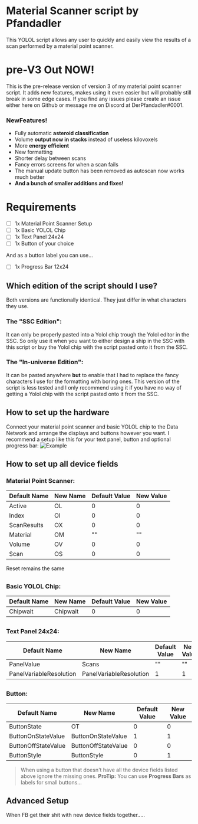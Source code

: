 ﻿# Material Scanner script by Pfandadler
This YOLOL script allows any user to quickly and easily view the results of a scan performed by a material point scanner.

# pre-V3 Out NOW!
This is the pre-release version of version 3 of my material point scanner script. It adds new features, makes using it even easier but will probably still break in some edge cases. If you find any issues please create an issue either here on Github or message me on Discord at DerPfandadler#0001.
### NewFeatures!

 - Fully automatic **asteroid classification**
 - Volume **output now in stacks** instead of useless kilovoxels
 - More **energy efficient**
 - New formatting
 - Shorter delay between scans
 - Fancy errors screens for when a scan fails
 - The manual update button has been removed as autoscan now works much better
 - **And a bunch of smaller additions and fixes!**

# Requirements

 - [ ] 1x Material Point Scanner Setup
 - [ ] 1x Basic YOLOL Chip
 - [ ] 1x Text Panel 24x24
 - [ ] 1x Button of your choice
 
 And as a button label you can use...
 
 - [ ] 1x Progress Bar 12x24
 
## Which edition of the script should I use?
Both versions are functionally identical. They just differ in what characters they use.
### The "SSC Edition": 
It can only be properly pasted into a Yolol chip trough the Yolol editor in the SSC. So only use it when you want to either design a ship in the SSC with this script or buy the Yolol chip with the script pasted onto it from the SSC.

### The "In-universe Edition":
It can be pasted anywhere **but** to enable that I had to replace the fancy characters I use for the formatting with boring ones. This version of the script is less tested and I only recommend using it if you have no way of getting a Yolol chip with the script pasted onto it from the SSC.

## How to set up the hardware
Connect your material point scanner and basic YOLOL chip to the Data Network and arrange the displays and buttons however you want.
I recommend a setup like this for your text panel, button and optional progress bar:
![Example](https://cdn.discordapp.com/attachments/718534441428844615/876405989425963048/unknown.png)


## How to set up all device fields

### Material Point Scanner:

|Default Name|New Name|Default Value|New Value|
|-|-|-|-|                        
|Active|OL|0|0|
|Index|OI|0|0|
|ScanResults|OX|0|0|
|Material|OM|""|""|
|Volume|OV|0|0|
|Scan|OS|0|0|
Reset remains the same
##

### Basic YOLOL Chip:
|Default Name|New Name|Default Value|New Value|
|-|-|-|-|                        
|Chipwait|Chipwait|0|0|
##

### Text Panel 24x24:
|Default Name|New Name|Default Value|New Value|
|-|-|-|-|                        
|PanelValue|Scans|""|""|
|PanelVariableResolution|PanelVariableResolution|1|1|
##

### Button:
|Default Name|New Name|Default Value|New Value|
|-|-|-|-|                        
|ButtonState|OT|0|0|
|ButtonOnStateValue|ButtonOnStateValue|1|1|
|ButtonOffStateValue|ButtonOffStateValue|0|0|
|ButtonStyle|ButtonStyle|0|1|
>When using a button that doesn't have all the device fields listed above ignore the missing ones.
> **ProTip:** You can use **Progress Bars** as labels for small buttons...


## Advanced Setup

When FB get their shit with new device fields together.....
